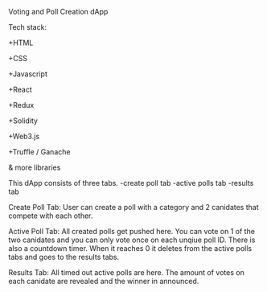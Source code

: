 Voting and Poll Creation dApp 

Tech stack:

+HTML 

+CSS 

+Javascript 

+React 

+Redux

+Solidity 

+Web3.js  

+Truffle / Ganache 

& more libraries

This dApp consists of three tabs. 
-create poll tab
-active polls tab
-results tab

Create Poll Tab:
User can create a poll with a category and 2 canidates that compete with each other.

Active Poll Tab:
All created polls get pushed here. You can vote on 1 of the two canidates and you can only vote once on each unqiue poll ID.
There is also a countdown timer. When it reaches 0 it deletes from the active polls tabs and goes to the results tabs.

Results Tab: 
All timed out active polls are here. The amount of votes on each canidate are revealed and the winner in announced.


